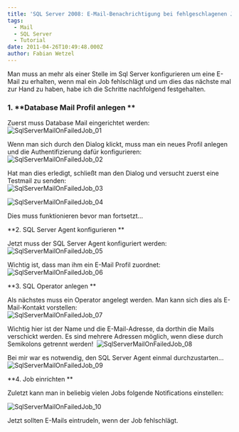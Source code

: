 ```yaml
---
title: 'SQL Server 2008: E-Mail-Benachrichtigung bei fehlgeschlagenen Jobs einrichten'
tags:
  - Mail
  - SQL Server
  - Tutorial
date: 2011-04-26T10:49:48.000Z
author: Fabian Wetzel
---
```


Man muss an mehr als einer Stelle im Sql Server konfigurieren um eine E-Mail zu erhalten, wenn mal ein Job fehlschlägt und um dies das nächste mal zur Hand zu haben, habe ich die Schritte nachfolgend festgehalten.

### 1\. **Database Mail Profil anlegen **

Zuerst muss Database Mail eingerichtet werden:    
![](clip_image002.jpg "SqlServerMailOnFailedJob_01")

Wenn man sich durch den Dialog klickt, muss man ein neues Profil anlegen und die Authentifizierung dafür konfigurieren:    
![](clip_image004.jpg "SqlServerMailOnFailedJob_02")

Hat man dies erledigt, schließt man den Dialog und versucht zuerst eine Testmail zu senden:    
![](clip_image006.jpg "SqlServerMailOnFailedJob_03")

![](clip_image008.jpg "SqlServerMailOnFailedJob_04")

Dies muss funktionieren bevor man fortsetzt…

**2\. SQL Server Agent konfigurieren **

Jetzt muss der SQL Server Agent konfiguriert werden:    
![](clip_image010.jpg "SqlServerMailOnFailedJob_05")

Wichtig ist, dass man ihm ein E-Mail Profil zuordnet:    
![](clip_image012.jpg "SqlServerMailOnFailedJob_06")

**3\. SQL Operator anlegen **

Als nächstes muss ein Operator angelegt werden. Man kann sich dies als E-Mail-Kontakt vorstellen:    
![](clip_image014.jpg "SqlServerMailOnFailedJob_07")

Wichtig hier ist der Name und die E-Mail-Adresse, da dorthin die Mails verschickt werden. Es sind mehrere Adressen möglich, wenn diese durch Semikolons getrennt werden!&#160; 
![](clip_image016.jpg "SqlServerMailOnFailedJob_08")

Bei mir war es notwendig, den SQL Server Agent einmal durchzustarten…    
![](clip_image018.jpg "SqlServerMailOnFailedJob_09")

**4\. Job einrichten **

Zuletzt kann man in beliebig vielen Jobs folgende Notifications einstellen:

![](clip_image020.jpg "SqlServerMailOnFailedJob_10")

Jetzt sollten E-Mails eintrudeln, wenn der Job fehlschlägt.


